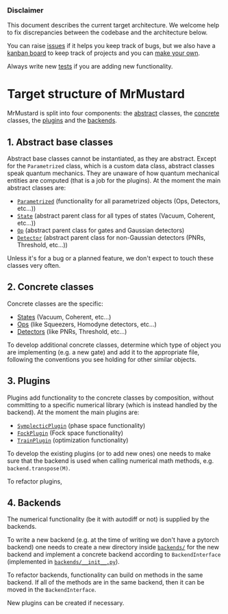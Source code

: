 ### Disclaimer
This document describes the current target architecture.
We welcome help to fix discrepancies between the codebase and the architecture below.

You can raise [issues](https://github.com/XanaduAI/MrMustard/issues) if it helps you keep track of bugs, but we also have a [kanban board](https://github.com/XanaduAI/MrMustard/projects/1) to keep track of projects and you can [make your own](https://github.com/XanaduAI/MrMustard/projects).

Always write new [tests](https://github.com/XanaduAI/MrMustard/tree/abstract_backend/mrmustard/tests) if you are adding new functionality.
# Target structure of MrMustard
MrMustard is split into four components: the [abstract](https://github.com/XanaduAI/MrMustard/tree/abstract_backend/mrmustard/abstract) classes,
the [concrete](https://github.com/XanaduAI/MrMustard/tree/abstract_backend/mrmustard/concrete) classes,
the [plugins](https://github.com/XanaduAI/MrMustard/tree/abstract_backend/mrmustard/plugins) and
the [backends](https://github.com/XanaduAI/MrMustard/tree/abstract_backend/mrmustard/backends).

## 1. Abstract base classes
Abstract base classes cannot be instantiated, as they are abstract. Except for the `Parametrized` class, which is a custom data class, abstract classes speak quantum mechanics.
They are unaware of how quantum mechanical entities are computed (that is a job for the plugins).
At the moment the main abstract classes are:

- [`Parametrized`](https://github.com/XanaduAI/MrMustard/blob/abstract_backend/mrmustard/abstract/parametrized.py) (functionality for all parametrized objects (Ops, Detectors, etc...))
- [`State`](https://github.com/XanaduAI/MrMustard/blob/abstract_backend/mrmustard/abstract/state.py) (abstract parent class for all types of states (Vacuum, Coherent, etc...))
- [`Op`](https://github.com/XanaduAI/MrMustard/blob/abstract_backend/mrmustard/abstract/op.py) (abstract parent class for gates and Gaussian detectors)
- [`Detector`](https://github.com/XanaduAI/MrMustard/blob/abstract_backend/mrmustard/abstract/detector.py) (abstract parent class for non-Gaussian detectors (PNRs, Threshold, etc...))

Unless it's for a bug or a planned feature, we don't expect to touch these classes very often.

## 2. Concrete classes
Concrete classes are the specific:

- [States](https://github.com/XanaduAI/MrMustard/blob/abstract_backend/mrmustard/concrete/states.py) (Vacuum, Coherent, etc...)
- [Ops](https://github.com/XanaduAI/MrMustard/blob/abstract_backend/mrmustard/concrete/ops.py) (like Squeezers, Homodyne detectors, etc...)
- [Detectors](https://github.com/XanaduAI/MrMustard/blob/abstract_backend/mrmustard/concrete/measurements.py) (like PNRs, Threshold, etc...)

To develop additional concrete classes, determine which type of object you are implementing 
(e.g. a new gate) and add it to the appropriate file, 
following the conventions you see holding for other similar objects.

## 3. Plugins
Plugins add functionality to the concrete classes by composition, without committing to a specific numerical library
(which is instead handled by the backend). At the moment the main plugins are:

- [`SymplecticPlugin`](https://github.com/XanaduAI/MrMustard/blob/abstract_backend/mrmustard/plugins/symplecticplugin.py) (phase space functionality)
- [`FockPlugin`](https://github.com/XanaduAI/MrMustard/blob/abstract_backend/mrmustard/plugins/fockplugin.py) (Fock space functionality)
- [`TrainPlugin`](https://github.com/XanaduAI/MrMustard/blob/abstract_backend/mrmustard/plugins/trainplugin.py) (optimization functionality)

To develop the existing plugins (or to add new ones) one needs to make sure that the backend is used when calling numerical math methods, e.g. `backend.transpose(M)`.

To refactor plugins, 

## 4. Backends
The numerical functionality (be it with autodiff or not) is supplied by the backends.

To write a new backend (e.g. at the time of writing we don't have a pytorch backend) 
one needs to create a new directory inside [`backends/`](https://github.com/XanaduAI/MrMustard/tree/abstract_backend/mrmustard/backends) for the new backend and implement
a concrete backend according to `BackendInterface` (implemented
in [`backends/__init__.py`](https://github.com/XanaduAI/MrMustard/blob/abstract_backend/mrmustard/backends/__init__.py)).

To refactor backends, functionality can build on methods in the same backend.
If all of the methods are in the same backend, then it can be moved in the `BackendInterface`.

New plugins can be created if necessary.
